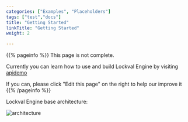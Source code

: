 ```yaml
---
categories: ["Examples", "Placeholders"]
tags: ["test","docs"] 
title: "Getting Started"
linkTitle: "Getting Started"
weight: 2

---
```


{{% pageinfo %}}
This page is not complete. 

Currently you can learn how to use and build Lockval Engine by visiting [apidemo](https://apidemo.lockval.com)


If you can, please click "Edit this page" on the right to help our improve it
{{% /pageinfo %}}


Lockval Engine base architecture:

![architecture](/arch.svg "base architecture")

